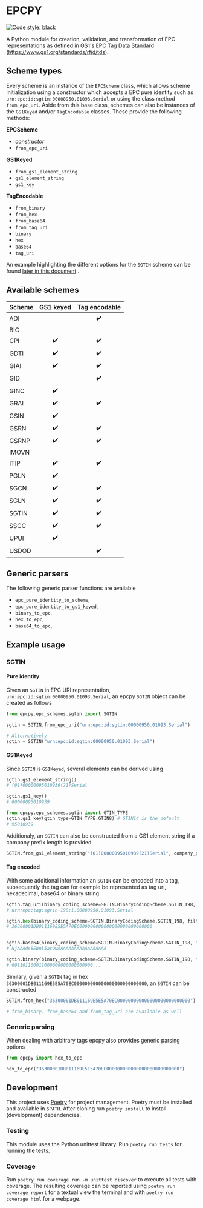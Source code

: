 # EPCPY
[![Code style: black](https://img.shields.io/badge/code%20style-black-000000.svg)](https://github.com/psf/black)

A Python module for creation, validation, and transformation of EPC representations as defined in GS1's EPC Tag Data Standard (https://www.gs1.org/standards/rfid/tds).

## Scheme types
Every scheme is an instance of the `EPCScheme` class, which allows scheme initialization using a constructor which accepts a EPC pure identity such as `urn:epc:id:sgtin:00000950.01093.Serial` or using the class method `from_epc_uri`. Aside from this base class, schemes can also be instances of the `GS1Keyed` and/or `TagEncodable` classes. These provide the following methods:

**EPCScheme**
- *constructor*
- `from_epc_uri`

**GS1Keyed**
- `from_gs1_element_string`
- `gs1_element_string`
- `gs1_key`

**TagEncodable**
- `from_binary`
- `from_hex`
- `from_base64`
- `from_tag_uri`
- `binary`
- `hex`
- `base64`
- `tag_uri`

An example highlighting the different options for the `SGTIN` scheme can be found [later in this document](#example-usage) .

## Available schemes
| **Scheme** |   **GS1 keyed**    | **Tag encodable**  |
| ---------- | :----------------: | :----------------: |
| ADI        |                    | :heavy_check_mark: |
| BIC        |                    |                    |
| CPI        | :heavy_check_mark: | :heavy_check_mark: |
| GDTI       | :heavy_check_mark: | :heavy_check_mark: |
| GIAI       | :heavy_check_mark: | :heavy_check_mark: |
| GID        |                    | :heavy_check_mark: |
| GINC       | :heavy_check_mark: |                    |
| GRAI       | :heavy_check_mark: | :heavy_check_mark: |
| GSIN       | :heavy_check_mark: |                    |
| GSRN       | :heavy_check_mark: | :heavy_check_mark: |
| GSRNP      | :heavy_check_mark: | :heavy_check_mark: |
| IMOVN      |                    |                    |
| ITIP       | :heavy_check_mark: | :heavy_check_mark: |
| PGLN       | :heavy_check_mark: |                    |
| SGCN       | :heavy_check_mark: | :heavy_check_mark: |
| SGLN       | :heavy_check_mark: | :heavy_check_mark: |
| SGTIN      | :heavy_check_mark: | :heavy_check_mark: |
| SSCC       | :heavy_check_mark: | :heavy_check_mark: |
| UPUI       | :heavy_check_mark: |                    |
| USDOD      |                    | :heavy_check_mark: |

## Generic parsers
The following generic parser functions are available
- `epc_pure_identity_to_scheme`,
- `epc_pure_identity_to_gs1_keyed`,
- `binary_to_epc`,
- `hex_to_epc`,
- `base64_to_epc`,

## Example usage
### SGTIN
#### Pure identity
Given an `SGTIN` in EPC URI representation, `urn:epc:id:sgtin:00000950.01093.Serial`, an epcpy `SGTIN` object can be created as follows
```python
from epcpy.epc_schemes.sgtin import SGTIN

sgtin = SGTIN.from_epc_uri("urn:epc:id:sgtin:00000950.01093.Serial")

# Alternatively
sgtin = SGTIN("urn:epc:id:sgtin:00000950.01093.Serial")
```


#### GS1Keyed
Since `SGTIN` is `GS1Keyed`, several elements can be derived using
```python
sgtin.gs1_element_string()
# (01)00000095010939(21)Serial

sgtin.gs1_key()
# 00000095010939

from epcpy.epc_schemes.sgtin import GTIN_TYPE
sgtin.gs1_key(gtin_type=GTIN_TYPE.GTIN8) # GTIN14 is the default
# 95010939
```
Additionaly, an `SGTIN` can also be constructed from a GS1 element string if a company prefix length is provided
```python
SGTIN.from_gs1_element_string("(01)00000095010939(21)Serial", company_prefix_length=8)
```

#### Tag encoded
With some additional information an `SGTIN` can be encoded into a tag, subsequently the tag can for example be represented as tag uri, hexadecimal, base64 or binary string
```python
sgtin.tag_uri(binary_coding_scheme=SGTIN.BinaryCodingScheme.SGTIN_198, filter_value=SGTINFilterValue.POS_ITEM)
# urn:epc:tag:sgtin-198:1.00000950.01093.Serial

sgtin.hex(binary_coding_scheme=SGTIN.BinaryCodingScheme.SGTIN_198, filter_value=SGTINFilterValue.POS_ITEM)
# 36300001DB011169E5E5A70EC000000000000000000000000000


sgtin.base64(binary_coding_scheme=SGTIN.BinaryCodingScheme.SGTIN_198, filter_value=SGTINFilterValue.POS_ITEM)
# NjAAAdsBEWnl5acOwAAAAAAAAAAAAAAAAAA

sgtin.binary(binary_coding_scheme=SGTIN.BinaryCodingScheme.SGTIN_198, filter_value=SGTINFilterValue.POS_ITEM)
# 001101100011000000000000000000...
```

Similary, given a `SGTIN` tag in hex `36300001DB011169E5E5A70EC000000000000000000000000000`, an `SGTIN` can be constructed
```python
SGTIN.from_hex("36300001DB011169E5E5A70EC000000000000000000000000000")

# from_binary, from_base64 and from_tag_uri are available as well
```

### Generic parsing
When dealing with arbitrary tags epcpy also provides generic parsing options
```python
from epcpy import hex_to_epc

hex_to_epc("36300001DB011169E5E5A70EC000000000000000000000000000")
```

## Development

This project uses [Poetry](https://python-poetry.org/) for project management.
Poetry must be installed and available in `$PATH`.
After cloning run `poetry install` to install (development) dependencies.

### Testing
This module uses the Python unittest library. Run `poetry run tests` for running the tests.

### Coverage
Run `poetry run coverage run -m unittest discover` to execute all tests with coverage. The resulting coverage can be reported using `poetry run coverage report` for a textual view the terminal and with `poetry run coverage html` for a webpage.
